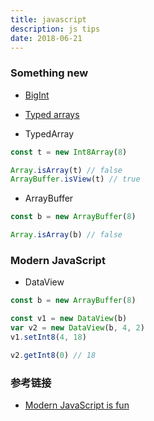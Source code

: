 ```yaml
---
title: javascript
description: js tips
date: 2018-06-21
---
```


### Something new

* [BigInt](https://developers.google.com/web/updates/2018/05/bigint)
* [Typed arrays](https://developer.mozilla.org/en-US/docs/Web/JavaScript/Typed_arrays)


* TypedArray

```js
const t = new Int8Array(8)

Array.isArray(t) // false
ArrayBuffer.isView(t) // true
```

* ArrayBuffer

```js
const b = new ArrayBuffer(8)

Array.isArray(b) // false
```
### Modern JavaScript

* DataView

```js
const b = new ArrayBuffer(8)

const v1 = new DataView(b)
var v2 = new DataView(b, 4, 2)
v1.setInt8(4, 18)

v2.getInt8(0) // 18
```

### 参考链接

* [Modern JavaScript is fun](https://github.com/MylesBorins/i-love-this-pattern)
